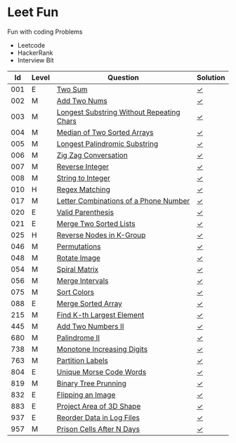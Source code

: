 # Leet Fun
Fun with coding Problems
 - Leetcode
 - HackerRank
 - Interview Bit
 
 
 
| Id  | Level | Question                                                                                                                 | Solution                                                 |
|-----|-------|--------------------------------------------------------------------------------------------------------------------------|----------------------------------------------------------|
| 001 | E     | [Two Sum](https://leetcode.com/problems/two-sum)                                                                         | [✓](./algorithms/alg001_two_sum.py)                      |
| 002 | M     | [Add Two Nums](https://leetcode.com/problems/add-two-numbers)                                                            | [✓](./algorithms/alg002_add_num.py)                      |
| 003 | M     | [Longest Substring Without Repeating Chars](https://leetcode.com/problems/longest-substring-without-repeating-characters)| [✓](./algorithms/alg003_longest_substring.py)            |
| 004 | M     | [Median of Two Sorted Arrays](https://leetcode.com/problems/median-of-two-sorted-arrays)                                 | [✓](./algorithms/alg004_median_arrays.py)                |
| 005 | M     | [Longest Palindromic Substring](https://leetcode.com/problems/longest-palindromic-substring)                             | [✓](./algorithms/alg005_longest_palindromic_substring.py) |
| 006 | M     | [Zig Zag Conversation](https://leetcode.com/problems/zigzag-conversion)                                                  | [✓](./algorithms/alg006_zigzag.py)                       |
| 007 | M     | [Reverse Integer](https://leetcode.com/problems/reverse-integer)                                                         | [✓](./algorithms/alg007_reverse_integer.py)              |
| 008 | M     | [String to Integer](https://leetcode.com/problems/string-to-integer-atoi)                                                | [✓](./algorithms/alg008_atoi.py)                         |
| 010 | H     | [Regex Matching](https://leetcode.com/problems/regular-expression-matching)                                              | [✓](./algorithms/alg010_regex.py)                        |
| 017 | M    | [Letter Combinations of a Phone Number](https://leetcode.com/problems/letter-combinations-of-a-phone-number/)             | [✓](./algorithms/alg017_phone.py)                        |
| 020 | E     | [Valid Parenthesis](https://leetcode.com/problems/valid-parentheses)                                                     | [✓](./algorithms/alg020_valid_parenthese.py)             |
| 021 | E     | [Merge Two Sorted Lists](https://leetcode.com/problems/merge-two-sorted-lists)                                           | [✓](./algorithms/alg021_merge_lists.py)                  |
| 025 | H     | [Reverse Nodes in K-Group](https://leetcode.com/problems/reverse-nodes-in-k-group)                                       | [✓](./algorithms/alg025_reverse_nodes.py)                |
| 046 | M     | [Permutations](https://leetcode.com/problems/permutations)                                                               | [✓](./algorithms/alg046_permutations.py)                 |
| 048 | M     | [Rotate Image](https://leetcode.com/problems/rotate-image)                                                               | [✓](./algorithms/alg048_rotate_image.py)                 |
| 054 | M     | [Spiral Matrix](https://leetcode.com/problems/spiral-matrix)                                                             | [✓](./algorithms/alg054_spiral_matrix.py)                |
| 056 | M     | [Merge Intervals](https://leetcode.com/problems/merge-intervals/)                                                        | [✓](./algorithms/alg056_merge_interval.py)               |
| 075 | M     | [Sort Colors](https://leetcode.com/problems/sort-colors)                                                                 | [✓](./algorithms/alg075_sort_colors.py)                  |
| 088 | E     | [Merge Sorted Array](https://leetcode.com/problems/merge-sorted-array)                                                   | [✓](./algorithms/alg088_merge_sorted_array.py)           |
| 215 | M     | [Find K-th Largest Element](https://leetcode.com/problems/kth-largest-element-in-an-array/)                              | [✓](./algorithms/alg215_kth_largest.py)                  |
| 445 | M     | [Add Two Numbers II](https://leetcode.com/problems/add-two-numbers-ii/)                                                  | [✓](./algorithms/alg445_add_num_II.py)                   |
| 680 | M     | [Palindrome II](https://leetcode.com/problems/valid-palindrome-ii/)                                                      | [✓](./algorithms/alg680_palindromII.py)                  |
| 738 | M     | [Monotone Increasing Digits](https://leetcode.com/problems/monotone-increasing-digits/)                                  | [✓](./algorithms/alg738_monotonic_digts.py)              |
| 763 | M     | [Partition Labels](https://leetcode.com/problems/partition-labels/)                                                      | [✓](./algorithms/alg763_partition_labels.py)             |
| 804 | E     | [Unique Morse Code Words](https://leetcode.com/problems/unique-morse-code-words/)                                        | [✓](./algorithms/alg804_morse_words.py)                  |
| 819 | M     | [Binary Tree Prunning](https://leetcode.com/problems/binary-tree-pruning/solution/)                                      | [✓](./algorithms/alg819_tree_prune.py)                   |
| 832 | E     | [Flipping an Image](https://leetcode.com/problems/flipping-an-image/)                                                    | [✓](./algorithms/alg832_flip_image.py)                   |
| 883 | E     | [Project Area of 3D Shape](https://leetcode.com/problems/projection-area-of-3d-shapes/)                                  | [✓](./algorithms/alg883_projection_3d.py)                |
| 937 | E     | [Reorder Data in Log Files](https://leetcode.com/problems/reorder-data-in-log-files/)                                    | [✓](./algorithms/alg937_reorder_logs.py)                 |
| 957 | M     | [Prison Cells After N Days](https://leetcode.com/problems/prison-cells-after-n-days)                                     | [✓](./algorithms/alg957_prison_cell.py)                  |